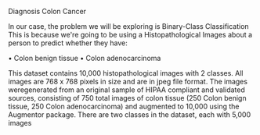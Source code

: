 
Diagnosis Colon Cancer

In our case, the problem we will be exploring is Binary-Class Classification
This is because we're going to be using a Histopathological Images about a person to
predict whether they have:

• Colon benign tissue
• Colon adenocarcinoma

This dataset contains 10,000 histopathological images with 2 classes.
All images are 768 x 768 pixels in size and are in jpeg file format. 
The images weregenerated from an original sample of HIPAA compliant and validated sources, consisting
of 750 total images of colon tissue (250 Colon benign tissue, 250 Colon adenocarcinoma) and augmented to 10,000 using the Augmentor
package. There are two classes in the dataset, each with 5,000 images
